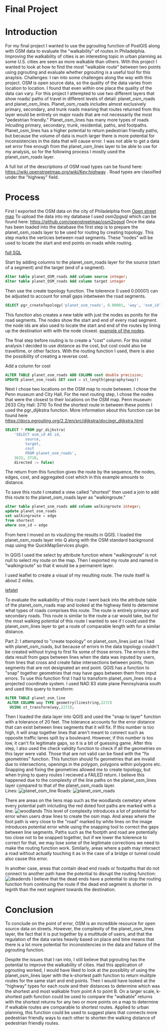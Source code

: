# Final Project 

# Introduction 

For my final project I wanted to use the pgrouting function of PostGIS along with OSM data to evaluate the "walkability" of routes in Philadelphia. 
Improving the walkability of cities is an interesting topic in urban planning as some U.S. cities  are seen as more walkable than others. With this project I wanted to look at how to find the most "walkable route" between two points using pgrouting and evaluate whether pgrouting is a useful tool for this anaylsis. 
Challenges: I ran into some challenges along the way with this project. OSM is open source data, so the quality of the data varies from location to location. I found that even within one place the quality of the data can vary. For this project I attempted to use two different layers that show roads/ paths of travel in different levels of detail: planet_osm_roads and planet_osm_lines. Planet_osm_roads includes almost exclusively primary, secondary, and trunk roads meaning that routes returned from this layer would be entirely on major roads that are not necessarily the most "pedestrian friendly." Planet_osm_lines has many more types of roads inlcuding primary, secondary, trunk, residential, paths, and footpaths. Planet_osm_lines has a higher potential to return pedestrian friendly paths, but because the volume of data is much larger there is more potential for inconsistencies in the data that will cause error. I was not able to get a data set error free enough from the planet_osm_lines layer to be able to use for my analysis, so for the following process I mostly used the planet_osm_roads layer.

A full list of the descriptions of OSM road types can be found here: https://wiki.openstreetmap.org/wiki/Key:highway . Road types are classified under the "highway" field. 

# Process
First I exported the OSM data on the city of Philadelphia from [Open street map](https://www.openstreetmap.org/#map=11/40.0026/-75.2385) 
To upload the data into my database I used osm2pgsql which can be found here: https://github.com/openstreetmap/osm2pgsql
Once the data has been loaded into the database the first step is to prepare the planet_osm_roads layer to be used for routing by creating topology. This step marks the verticies between road segments. These "nodes" will be used to locate the start and end points on roads while routing. 

[full SQL](finalprojectnotes.sql)

Start by adding columns to the planet_osm_roads layer for the source (start of a segment) and the target (end of a segment).
```sql
Alter table planet_OSM_roads Add column source integer;
Alter table planet_OSM_roads Add column target integer
```
Then use the create topology function. The tolerence (I used 0.00001) can be adjusted to account for small gaps inbetween the road segments. 
```sql
SELECT pgr_createTopology('planet_osm_roads', 0.00001, 'way', 'osm_id')
```
This function also creates a new table with just the nodes as ponits for the road segments. The nodes show the start and end of every road segment. the node ids are also used to locate the start and end of the routes by lining up the destination with with the node closest. [example of the nodes](nodesexample.png).  

The final step before routing is to create a "cost" column. For this initial analysis I decided to use distance as the cost, but cost could also be traveltime, or other factors. With the routing function I used, there is also the possibility of creating a reverse cost. 

Add a column for cost 
``` sql
ALTER TABLE planet_osm_roads ADD COLUMN cost double precision;
UPDATE planet_osm_roads SET cost = st_length(geography(way))
```
Next I chose two locations on the OSM map to route between. I chose the Penn museum and City Hall. For the next routing step, I chose the nodes that were the closest to their locations on the OSM map. Penn museum: 2633 City Hall: 3710
To find the shortest route in between these points I used the pgr_dijikstra function. More information about this function can be found here https://docs.pgrouting.org/2.2/en/src/dijkstra/doc/pgr_dijkstra.html

```sql 
SELECT * FROM pgr_dijkstra(
    'SELECT osm_id AS id,
         source,
         target,
		 cost
		 FROM planet_osm_roads',
    2633, 3710,
    directed := false)
```

The return from this function gives the route by the sequence, the nodes, edges, cost, and aggregated cost which in this example amounts to distance. 

To save this route I created a view called "shortest" 
then used a join to add this route to the planet_osm_roads layer as "walkingroute." 
``` sql
alter table planet_osm_roads add column walkingroute integer;
update planet_osm_roads
set walkingroute = edge
from shortest
where osm_id = edge
```
From here I moved on to visulizing the results in QGIS. I loaded the planet_osm_roads layer into Q along with the OSM standard background map using the QuickMapServices plugin. 

In QGIS I used the select by attribute function where "walkingroute" is not null to select my route on the map. Then I exported my route and named in "walkingroute" so that it would be a permanent layer. 

I used leaflet to create a visual of my resulting route. The route itself is about 2 miles. 

[lefalet](qgis2web_2019_12_11-15_55_59_222336/)

To evaluate the walkability of this route I went back into the attribute table of the planet_osm_roads map and looked at the highway field to determine what types of roads comprises this route. The route is entirely primary and secondary roads. This route is similar to the route a car would take, but for the most walking potential of this route I wanted to see if I could used the planet_osm_lines layer to get a route of comparable length with for a similar distance. 

Part 2: 
I attempted to "create topology" on planet_osm_lines just as I had with planet_osm_roads, but because of errors in the data topology couldn't be created without trying to first fix some of those errors. The errors in the data result from gaps between lines when the data was inputed by users, from lines that cross and create false intersections between points, from segments that are not designated an end point. 
QGIS has a function to "snap" together geometries that may have gaps between them from input errors. To use this function first I had to transform planet_osm_lines into a projected coordinate system. I used NAD 83 state plane Pennsylvania south and used this query to transform: 
```sql 
ALTER TABLE planet_osm_line
 ALTER COLUMN way TYPE geometry(linestring,2272) 
  USING st_transform(way,2272);
  ```
  Then I loaded the data layer into QGIS and used the "snap to layer" function with a tolerance of 20 feet. The tolerance accounts for the error distance that can exist between lines segments that it will fix. If this number is too high, it will snap together lines that aren't meant to connect such as opposite traffic lanes spilt by a boulevard. However, if this number is too low, it can't fix legitimate gaps, so it is a bit of guessing game. After this step, I also used the check validity function to check if all the geometries on this layer were valid. Those that are not valid can be fixed with the "fix geometries" function. This function should fix geometries that are invalid due to intersections, openings in the polygon, polygons within polygons etc. 
Snapping and fixing the geometries allowed me to create topology, but when trying to query routes I recieved a FAILED return. I believe this happened due to the complexity of the line paths on the planet_osm_lines layer compared to that of the planet_osm_roads layer.  
Lines:
![planet_osm_line](planet_osm_line.png)
Roads: 
![planet_osm_roads](planet_osm_roads.png)


There are areas on the liens map such as the woodlands cemetary where every potential path inlcluding the red doted foot paths are marked with a line:
![woodlands](woodlandscemetary.png)
This level of complexity introduces a lot of potential for error when users draw lines to create the osm map. And areas where the foot path is very close to the "road" marked by white lines on the image introduces potential error while using the snapping tool to correct the gaps between line segments. Paths such as the footpth and road are potentially too close not to be snapped together, but if we lower the tolerence to correct for that, we may lose some of the legitimate corrections we need to make the routing function work. Similarly, areas where a path may intersect a road without actually touching it as in the case of a bridge or tunnel could also cause this error.

In another case, areas that contain dead end roads or footpaths that do not connect to another path have the potential to disrupt the routing function: 
![deadends](deadends.png)
I believe that the dead ends have a potential to stop the routing function from continuing the route if the dead end segment is shorter in legnth than the next segment towards the destination.

# Conclusion 
To conclude on the point of error, OSM is an incredible resource for open source data on streets. However, the complexity of the planet_osm_lines layer, the fact that it is put together by a multitude of users, and that the regulation of the data varies heavily based on place and time means that there is a lot more potential for inconsistencies in the data and failure of the pgrouting function. 

Despite the issues that I ran into, I still believe that pgrouting has the potential to improve the walkability of cities. Had this application of pgrouting worked, I would have liked to look at the possiblity of using the planet_osm_lines layer with the k-shortest path function to return mulitple routes for the same start and end points. Then I would have looked at the "highway" types for each route and their distances to determine which was the shortest and most walkable from point A to point B. 
On a larger scale, k-shortest path function could be used to compare the "walkable" returns with the shortest returns for any two or more points on a map to determine if walkable routes are comparable to shortest routes. Applied to urban planning, this function could be used to suggest plans that connects more pedestrian friendly ways to each other to shorten the walking distance of pedestrian friendly routes.  
